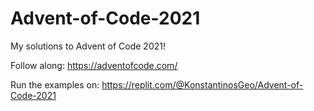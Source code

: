 # Advent-of-Code-2021

My solutions to Advent of Code 2021!

Follow along: https://adventofcode.com/

Run the examples on: https://replit.com/@KonstantinosGeo/Advent-of-Code-2021
